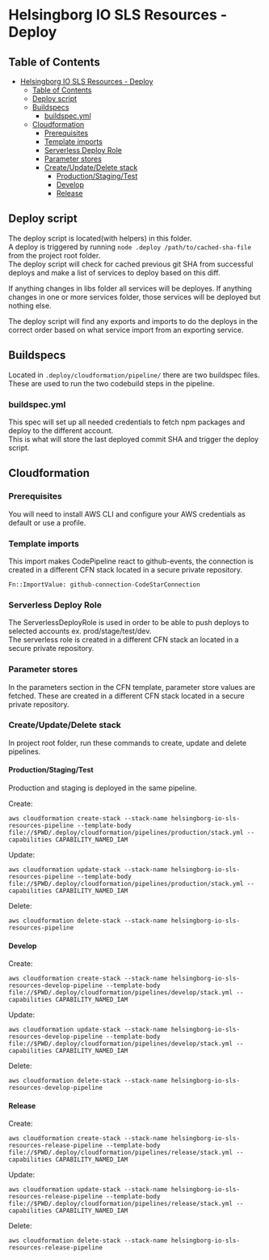 # Helsingborg IO SLS Resources - Deploy

## Table of Contents
- [Helsingborg IO SLS Resources - Deploy](#helsingborg-io-sls-resources---deploy)
  - [Table of Contents](#table-of-contents)
  - [Deploy script](#deploy-script)
  - [Buildspecs](#buildspecs)
    - [buildspec.yml](#buildspecyml)
  - [Cloudformation](#cloudformation)
    - [Prerequisites](#prerequisites)
    - [Template imports](#template-imports)
    - [Serverless Deploy Role](#serverless-deploy-role)
    - [Parameter stores](#parameter-stores)
    - [Create/Update/Delete stack](#createupdatedelete-stack)
      - [Production/Staging/Test](#productionstagingtest)
      - [Develop](#develop)
      - [Release](#release)


## Deploy script
The deploy script is located(with helpers) in this folder.  
A deploy is triggered by running `node .deploy /path/to/cached-sha-file` from the project root folder.  
The deploy script will check for cached previous git SHA from successful deploys and make a list of services to deploy based on this diff.  
  
If anything changes in libs folder all services will be deployes.
If anything changes in one or more services folder, those services will be deployed but nothing else.

The deploy script will find any exports and imports to do the deploys in the correct order based on what service import from an exporting service.  

## Buildspecs
Located in `.deploy/cloudformation/pipeline/` there are two buildspec files.  
These are used to run the two codebuild steps in the pipeline.  

### buildspec.yml
This spec will set up all needed credentials to fetch npm packages and deploy to the different account.  
This is what will store the last deployed commit SHA and trigger the deploy script.  

## Cloudformation

### Prerequisites
You will need to install AWS CLI and configure your AWS credentials as default or use a profile.  

### Template imports
This import makes CodePipeline react to github-events, the connection is created in a different CFN stack located in a secure private repository.  
```
Fn::ImportValue: github-connection-CodeStarConnection
```

### Serverless Deploy Role
The ServerlessDeployRole is used in order to be able to push deploys to selected accounts ex. prod/stage/test/dev.  
The serverless role is created in a different CFN stack an located in a secure private repository.  

### Parameter stores
In the parameters section in the CFN template, parameter store values are fetched. These are created in a different CFN stack located in a secure private repository.  

### Create/Update/Delete stack
In project root folder, run these commands to create, update and delete pipelines.  

#### Production/Staging/Test
Production and staging is deployed in the same pipeline.  

Create:
```
aws cloudformation create-stack --stack-name helsingborg-io-sls-resources-pipeline --template-body file://$PWD/.deploy/cloudformation/pipelines/production/stack.yml --capabilities CAPABILITY_NAMED_IAM
```

Update:
```
aws cloudformation update-stack --stack-name helsingborg-io-sls-resources-pipeline --template-body file://$PWD/.deploy/cloudformation/pipelines/production/stack.yml --capabilities CAPABILITY_NAMED_IAM
```

Delete:
```
aws cloudformation delete-stack --stack-name helsingborg-io-sls-resources-pipeline
```

#### Develop
Create:
```
aws cloudformation create-stack --stack-name helsingborg-io-sls-resources-develop-pipeline --template-body file://$PWD/.deploy/cloudformation/pipelines/develop/stack.yml --capabilities CAPABILITY_NAMED_IAM
```

Update:
```
aws cloudformation update-stack --stack-name helsingborg-io-sls-resources-develop-pipeline --template-body file://$PWD/.deploy/cloudformation/pipelines/develop/stack.yml --capabilities CAPABILITY_NAMED_IAM
```

Delete:
```
aws cloudformation delete-stack --stack-name helsingborg-io-sls-resources-develop-pipeline
```

#### Release
Create:
```
aws cloudformation create-stack --stack-name helsingborg-io-sls-resources-release-pipeline --template-body file://$PWD/.deploy/cloudformation/pipelines/release/stack.yml --capabilities CAPABILITY_NAMED_IAM
```

Update:
```
aws cloudformation update-stack --stack-name helsingborg-io-sls-resources-release-pipeline --template-body file://$PWD/.deploy/cloudformation/pipelines/release/stack.yml --capabilities CAPABILITY_NAMED_IAM
```

Delete:
```
aws cloudformation delete-stack --stack-name helsingborg-io-sls-resources-release-pipeline
```